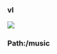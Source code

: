 ### vl

[![](https://www.herokucdn.com/deploy/button.png)](https://heroku.com/deploy?template=https://github.com/booulook/rshxgbf.git)

### Path:/music